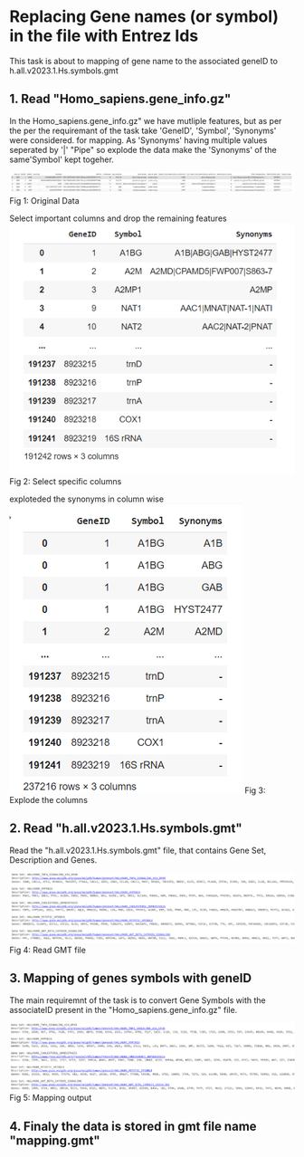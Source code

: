 

# Replacing  Gene names (or symbol) in the file with Entrez Ids 

This task is about to mapping of gene name to the associated geneID to h.all.v2023.1.Hs.symbols.gmt

## 1. Read "Homo_sapiens.gene_info.gz"

In the Homo_sapiens.gene_info.gz" we have mutliple features, but as per the per the requiremant of the task take 'GeneID', 'Symbol', 'Synonyms' were considered. for mapping. As 'Synonyms' having multiple values  seperated by '|' "Pipe" so explode the data make the 'Synonyms' of the same'Symbol' kept togeher. 

![Example Image](images/Homo_sapiens_Data.png)
    Fig 1: Original Data

Select important columns and drop the remaining features
![Example Image](images/Main_Column.png)
    Fig 2: Select specific columns

exploteded the synonyms in column wise
![Example Image](images/Exploded_column.png)
    Fig 3: Explode the columns



## 2. Read "h.all.v2023.1.Hs.symbols.gmt"

Read the "h.all.v2023.1.Hs.symbols.gmt" file, that contains Gene Set, Description and Genes.

![Example Image](images/gmt_file.png)
    Fig 4: Read GMT file



## 3. Mapping of genes symbols with geneID


The  main requiremnt of the task is to convert Gene Symbols with the associateID present in the "Homo_sapiens.gene_info.gz" file. 


![Example Image](images/gmt_fileafterDecoding.png)
    Fig 5: Mapping output
    
## 4. Finaly the data is stored in gmt file name "mapping.gmt"